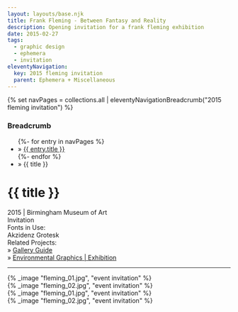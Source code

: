 ```yaml
---
layout: layouts/base.njk
title: Frank Fleming - Between Fantasy and Reality
description: Opening invitation for a frank fleming exhibition
date: 2015-02-27
tags:
  - graphic design
  - ephemera
  - invitation
eleventyNavigation:
  key: 2015 fleming invitation
  parent: Ephemera + Miscellaneous
---
```

{% set navPages = collections.all | eleventyNavigationBreadcrumb("2015 fleming invitation") %}
<div class="breadcrumb">
    <h3 class="visually-hidden">Breadcrumb</h3>
	<ul class="nav">
            {%- for entry in navPages %}
		<li class="nav-item"{% if entry.url == page.url %} class="active-breadcrumb"{% endif %}> » <a href="{{ entry.url }}">{{ entry.title }}</a></li>
  	    	{%- endfor %}
	    <li class="nav-item"><active-breadcrumb>» {{ title }}</active-breadcrumb></li>
	</ul>
</div>
<div class="container">
	<div class="row"></div>
	<div class="row">
		<div class="col-4 col-4-md col-4-lg">
			<h1>{{ title }}</h1>
			<figcaption>2015 | Birmingham Museum of Art</figcaption>
			<figcaption>Invitation</figcaption>
			<figcaption>Fonts in Use:</br>Akzidenz Grotesk</figcaption>
			<figcaption>Related Projects:</br>» <a href=/creative_index/books_editorial_brochures/2015_fleming>Gallery Guide</a>
				</br>» <a href=/creative_index/interactive_exhibitions/2015_ex_fleming>Environmental Graphics | Exhibition</a></figcaption>  
			<hr>
		</div>
        <div class="col"></div>
        <div class="col-6 col-6-md col-6-lg">
			{% _image "fleming_01.jpg", "event invitation" %}
		</div>
	</div>
	<div class="row">
		<div class="col">
			{% _image "fleming_02.jpg", "event invitation" %}
		</div>
        <div class="col">
			{% _image "fleming_01.jpg", "event invitation" %}
		</div>
		<div class="col">
			{% _image "fleming_02.jpg", "event invitation" %}
		</div>
	</div>
</div>